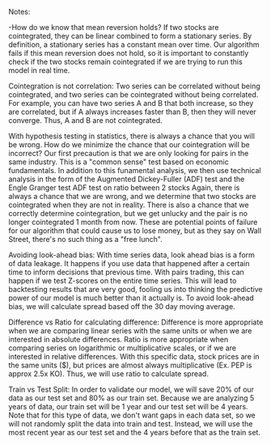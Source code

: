 Notes:

-How do we know that mean reversion holds?
If two stocks are cointegrated, they can be linear combined to form a stationary series. By definition, a stationary series has a constant mean over time. Our algorithm fails if this mean reversion does not hold, so it is important to constantly check if the two stocks remain cointegrated if we are trying to run this model in real time.

Cointegration is not correlation:
Two series can be correlated without being cointegrated, and two series can be cointegrated without being correlated. For example, you can have two series A and B that both increase, so they are correlated, but if A always increases faster than B, then they will never converge. Thus, A and B are not cointegrated.

With hypothesis testing in statistics, there is always a chance that you will be wrong. How do we minimize the chance that our cointegration will be incorrect?
Our first precaution is that we are only looking for pairs in the same industry. This is a "common sense" test based on economic fundamentals.
In addition to this funamental analysis, we then use technical analysis in the form of the Augmented Dickey-Fuller (ADF) test and the Engle Granger test
ADF test on ratio between 2 stocks
Again, there is always a chance that we are wrong, and we determine that two stocks are cointegrated when they are not in reality. There is also a chance that we correctly determine cointegration, but we get unlucky and the pair is no longer cointegrated 1 month from now. These are potential points of failure for our algorithm that could cause us to lose money, but as they say on Wall Street, there's no such thing as a "free lunch".

Avoiding look-ahead bias:
With time series data, look ahead bias is a form of data leakage. It happens if you use data that happened after a certain time to inform decisions that previous time. With pairs trading, this can happen if we test Z-scores on the entire time series. This will lead to backtesting results that are very good, fooling us into thinking the predictive power of our model is much better than it actually is. To avoid look-ahead bias, we will calculate spread based off the 30 day moving average.

Difference vs Ratio for calculating difference:
Difference is more appropriate when we are comparing linear series with the same units or when we are interested in absolute differences. Ratio is more appropriate when comparing series on logarithmic or multiplicative scales, or if we are interested in relative differences. With this specific data, stock prices are in the same units ($), but prices are almost always multiplicative (Ex. PEP is approx 2.5x KO). Thus, we will use ratio to calculate spread.

Train vs Test Split:
In order to validate our model, we will save 20% of our data as our test set and 80% as our train set. Because we are analyzing 5 years of data, our train set will be 1 year and our test set will be 4 years. Note that for this type of data, we don't want gaps in each data set, so we will not randomly split the data into train and test. Instead, we will use the most recent year as our test set and the 4 years before that as the train set.